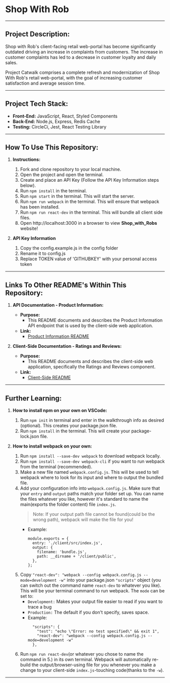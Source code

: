 # Shop With Rob

---

## Project Description:

Shop with Rob's client-facing retail web-portal has become significantly outdated driving an increase in complaints from customers. The increase in customer complaints has led to a decrease in customer loyalty and daily sales.

<p></p>
Project Catwalk comprises a complete refresh and modernization of Shop With Rob's retail web-portal, with the goal of increasing customer satisfaction and average session time.
<p></p>

---

## Project Tech Stack:

- **Front-End:** JavaScript, React, Styled Components
- **Back-End:** Node.js, Express, Redis Cache
- **Testing:** CircleCi, Jest, React Testing Library

---

## How To Use This Repository:

1. **Instructions:**

   1. Fork and clone repository to your local machine.
   2. Open the project and open the terminal.
   3. Create and place an API Key (Follow the API Key Information steps below).
   4. Run `npm install` in the terminal.
   5. Run `npm start` in the terminal. This will start the server.
   6. Run `npm run webpack` in the terminal. This will ensure that webpack has been installed.
   7. Run `npm run react-dev` in the terminal. This will bundle all client side files.
   8. Open http://localhost:3000 in a browser to view **Shop_with_Robs** website!
   <p></p>

2. **API Key Information**

   1. Copy the config.example.js in the config folder
   2. Rename it to config.js
   3. Replace TOKEN value of 'GITHUBKEY' with your personal access token
   <p></p>

---

## Links To Other README's Within This Repository:

1.  **API Documentation - Product Information:**

    - **Purpose:**
      - This README documents and describes the Product Information API endpoint that is used by the client-side web application.
    - **Link:**
      - [Product Information README](https://github.com/jaylee20/Shop_with_Rob/blob/main/server/README.md)
      <p></p>

2.  **Client-Side Documentation - Ratings and Reviews:**
    - **Purpose:**
      - This README documents and describes the client-side web application, specifically the Ratings and Reviews component.
    - **Link:**
      - [Client-Side README](https://github.com/jaylee20/Shop_with_Rob/blob/main/client/README.md)
      <p></p>

---

## Further Learning:

1. **How to install npm on your own on VSCode:**

   1. Run `npm init` in terminal and enter in the walkthrough info as desired (optional). This creates your package.json file.
   2. Run `npm install` in the terminal. This will create your package-lock.json file.
   <p></p>

2. **How to install webpack on your own:**
   1. Run `npm install --save-dev webpack` to download webpack locally.
   2. Run `npm install --save-dev webpack-cli` if you want to run webpack from the terminal (recommended).
   3. Make a new file named `webpack.config.js`. This will be used to tell webpack where to look for its input and where to output the bundled file.
   4. Add your configuration info into `webpack.config.js`. Make sure that your `entry` and `output` paths match your folder set up. You can name the files whatever you like, however it's standard to name the main(exports the folder content) file `index.js`.
      > Note: If your output path file cannot be found(could be the wrong path), webpack will make the file for you!
      - Example:
        ```
        module.exports = {
          entry: './client/src/index.js',
          output: {
            filename: 'bundle.js',
            path: __dirname + '/client/public',
          },
        };
        ```
   5. Copy `"react-dev": "webpack --config webpack.config.js --mode=development -w"` into your package.json `"scripts"` object (you can switch out the command name `react-dev` to whatever you like). This will be your terminal command to run webpack. The `mode` can be set to:
      - `Development:` Makes your output file easier to read if you want to trace a bug
      - `Production:` The default if you don't specify, saves space.
      - Example:
        ```
          "scripts": {
            "test": "echo \"Error: no test specified\" && exit 1",
            "react-dev": "webpack --config webpack.config.js --mode=development -w"
          },
        ```
   6. Run `npm run react-dev`(or whatever you chose to name the command in 5.) in its own terminal. Webpack will automatically re-build the output/browser-using file for you whenever you make a change to your client-side `index.js`-touching code(thanks to the `-w`).

---
